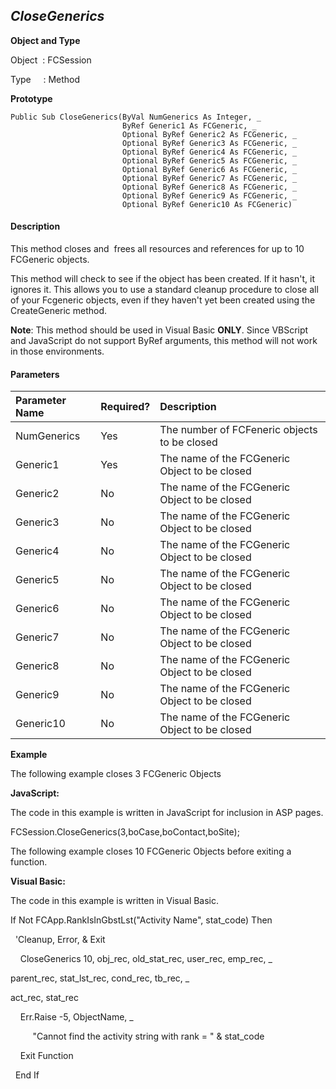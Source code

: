 _CloseGenerics_
---------------

**Object and Type**

Object  : FCSession

Type     : Method

**Prototype**

```
Public Sub CloseGenerics(ByVal NumGenerics As Integer, _
                         ByRef Generic1 As FCGeneric, _
                         Optional ByRef Generic2 As FCGeneric, _
                         Optional ByRef Generic3 As FCGeneric, _
                         Optional ByRef Generic4 As FCGeneric, _
                         Optional ByRef Generic5 As FCGeneric, _
                         Optional ByRef Generic6 As FCGeneric, _
                         Optional ByRef Generic7 As FCGeneric, _
                         Optional ByRef Generic8 As FCGeneric, _
                         Optional ByRef Generic9 As FCGeneric, _
                         Optional ByRef Generic10 As FCGeneric)
```

#### Description

This method closes and  frees all resources and references for up to 10 FCGeneric objects.

This method will check to see if the object has been created. If it hasn't, it ignores it. This allows you to use a standard cleanup procedure to close all of your Fcgeneric objects, even if they haven't yet been created using the CreateGeneric method.

**Note**: This method should be used in Visual Basic **ONLY**. Since VBScript and JavaScript do not support ByRef arguments, this method will not work in those environments.

#### Parameters

| Parameter Name | Required? | Description |
|:--- |:--- |:--- |
| NumGenerics | Yes | The number of FCFeneric objects to be closed |
| Generic1 | Yes | The name of the FCGeneric Object to be closed |
| Generic2 | No | The name of the FCGeneric Object to be closed |
| Generic3 | No | The name of the FCGeneric Object to be closed |
| Generic4 | No | The name of the FCGeneric Object to be closed |
| Generic5 | No | The name of the FCGeneric Object to be closed |
| Generic6 | No | The name of the FCGeneric Object to be closed |
| Generic7 | No | The name of the FCGeneric Object to be closed |
| Generic8 | No | The name of the FCGeneric Object to be closed |
| Generic9 | No | The name of the FCGeneric Object to be closed |
| Generic10 | No | The name of the FCGeneric Object to be closed |

**Example**

The following example closes 3 FCGeneric Objects

**JavaScript:**

The code in this example is written in JavaScript for inclusion in ASP pages.

FCSession.CloseGenerics(3,boCase,boContact,boSite);

The following example closes 10 FCGeneric Objects before exiting a function.

**Visual Basic:**

The code in this example is written in Visual Basic.

If Not FCApp.RankIsInGbstLst("Activity Name", stat_code) Then

  'Cleanup, Error, & Exit

    CloseGenerics 10, obj_rec, old_stat_rec, user_rec, emp_rec, _

 parent_rec, stat_lst_rec, cond_rec, tb_rec, _

 act_rec, stat_rec

    Err.Raise -5, ObjectName, _

         "Cannot find the activity string with rank = " & stat_code

    Exit Function

  End If